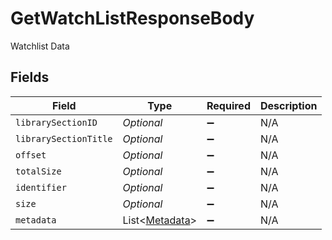 # GetWatchListResponseBody

Watchlist Data


## Fields

| Field                                                 | Type                                                  | Required                                              | Description                                           |
| ----------------------------------------------------- | ----------------------------------------------------- | ----------------------------------------------------- | ----------------------------------------------------- |
| `librarySectionID`                                    | *Optional<String>*                                    | :heavy_minus_sign:                                    | N/A                                                   |
| `librarySectionTitle`                                 | *Optional<String>*                                    | :heavy_minus_sign:                                    | N/A                                                   |
| `offset`                                              | *Optional<Integer>*                                   | :heavy_minus_sign:                                    | N/A                                                   |
| `totalSize`                                           | *Optional<Integer>*                                   | :heavy_minus_sign:                                    | N/A                                                   |
| `identifier`                                          | *Optional<String>*                                    | :heavy_minus_sign:                                    | N/A                                                   |
| `size`                                                | *Optional<Integer>*                                   | :heavy_minus_sign:                                    | N/A                                                   |
| `metadata`                                            | List<[Metadata](../../models/operations/Metadata.md)> | :heavy_minus_sign:                                    | N/A                                                   |